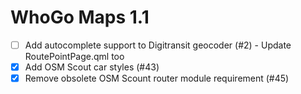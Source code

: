 WhoGo Maps 1.1
==============

* [ ] Add autocomplete support to Digitransit geocoder (#2)
      - Update RoutePointPage.qml too
* [x] Add OSM Scout car styles (#43)
* [x] Remove obsolete OSM Scount router module requirement (#45)
